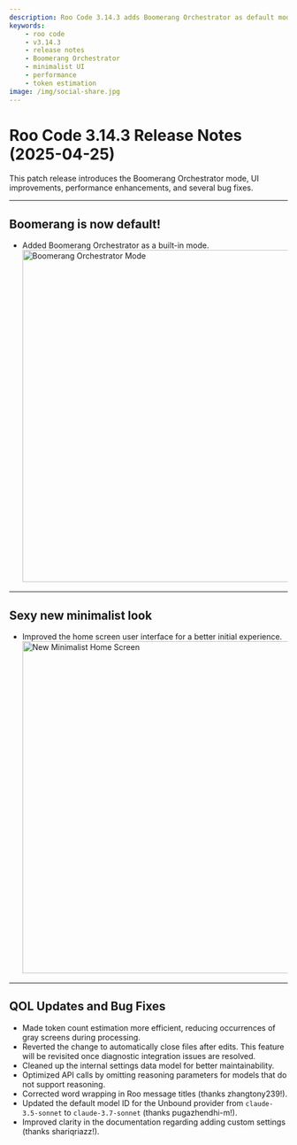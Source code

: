 ```yaml
---
description: Roo Code 3.14.3 adds Boomerang Orchestrator as default mode, features a new minimalist home screen, and improves token estimation.
keywords:
    - roo code
    - v3.14.3
    - release notes
    - Boomerang Orchestrator
    - minimalist UI
    - performance
    - token estimation
image: /img/social-share.jpg
---
```


# Roo Code 3.14.3 Release Notes (2025-04-25)

This patch release introduces the Boomerang Orchestrator mode, UI improvements, performance enhancements, and several bug fixes.

---

## Boomerang is now default!

- Added Boomerang Orchestrator as a built-in mode.
  <img src="/img/v3.14.3/v3.14.3-1.png" alt="Boomerang Orchestrator Mode" width="600" />

---

## Sexy new minimalist look

- Improved the home screen user interface for a better initial experience.
  <img src="/img/v3.14.3/v3.14.3.png" alt="New Minimalist Home Screen" width="600" />

---

## QOL Updates and Bug Fixes

- Made token count estimation more efficient, reducing occurrences of gray screens during processing.
- Reverted the change to automatically close files after edits. This feature will be revisited once diagnostic integration issues are resolved.
- Cleaned up the internal settings data model for better maintainability.
- Optimized API calls by omitting reasoning parameters for models that do not support reasoning.
- Corrected word wrapping in Roo message titles (thanks zhangtony239!).
- Updated the default model ID for the Unbound provider from `claude-3.5-sonnet` to `claude-3.7-sonnet` (thanks pugazhendhi-m!).
- Improved clarity in the documentation regarding adding custom settings (thanks shariqriazz!).
